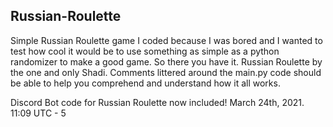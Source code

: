 ## Russian-Roulette
Simple Russian Roulette game I coded because I was bored and I wanted to test how cool it would be to use something as simple as a python randomizer to make a good game.
So there you have it. Russian Roulette by the one and only Shadi.
Comments littered around the main.py code should be able to help you comprehend and understand how it all works.

Discord Bot code for Russian Roulette now included!
March 24th, 2021. 11:09 UTC - 5
